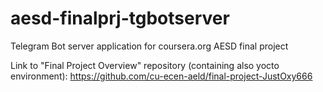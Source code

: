 # aesd-finalprj-tgbotserver
Telegram Bot server application for coursera.org AESD final project

Link to "Final Project Overview" repository (containing also yocto environment): https://github.com/cu-ecen-aeld/final-project-JustOxy666
